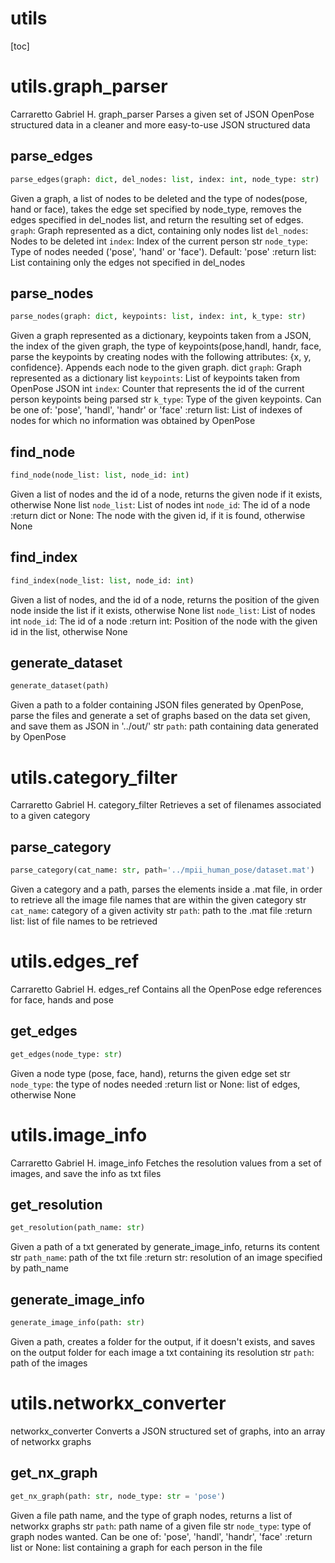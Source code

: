 # utils

[toc]

# utils.graph_parser

Carraretto Gabriel H.
graph_parser
Parses a given set of JSON OpenPose structured data in a cleaner and more easy-to-use JSON structured data


## parse_edges
```python
parse_edges(graph: dict, del_nodes: list, index: int, node_type: str)
```

Given a graph, a list of nodes to be deleted and the type of nodes(pose, hand or face), takes the edge set specified by node_type, removes the edges specified in del_nodes list, and return the resulting set of edges.
`graph`: Graph represented as a dict, containing only nodes
list `del_nodes`: Nodes to be deleted
int `index`: Index of the current person
str `node_type`: Type of nodes needed ('pose', 'hand' or 'face'). Default: 'pose'
:return list: List containing only the edges not specified in del_nodes


## parse_nodes
```python
parse_nodes(graph: dict, keypoints: list, index: int, k_type: str)
```

Given a graph represented as a dictionary, keypoints taken from a JSON, the index of the given graph, the type of keypoints(pose,handl, handr, face, parse the keypoints by creating nodes with the following attributes: {x, y, confidence}. Appends each node to the given graph.
dict `graph`: Graph represented as a dictionary
list `keypoints`: List of keypoints taken from OpenPose JSON
int `index`: Counter that represents the id of the current person keypoints being parsed
str `k_type`: Type of the given keypoints. Can be one of: 'pose', 'handl', 'handr' or 'face'
:return list: List of indexes of nodes for which no information was obtained by OpenPose


## find_node
```python
find_node(node_list: list, node_id: int)
```

Given a list of nodes and the id of a node, returns the given node if it exists, otherwise None
list `node_list`: List of nodes
int `node_id`: The id of a node
:return dict or None: The node with the given id, if it is found, otherwise None


## find_index
```python
find_index(node_list: list, node_id: int)
```

Given a list of nodes, and the id of a node, returns the position of the given node inside the list if it exists, otherwise None
list `node_list`: List of nodes
int `node_id`: The id of a node
:return int: Position of the node with the given id in the list, otherwise None


## generate_dataset
```python
generate_dataset(path)
```

Given a path to a folder containing JSON files generated by OpenPose, parse the files and generate a set of graphs based on the data set given, and save them as JSON in '../out/'
str `path`: path containing data generated by OpenPose


# utils.category_filter

Carraretto Gabriel H.
category_filter
Retrieves a set of filenames associated to a given category


## parse_category
```python
parse_category(cat_name: str, path='../mpii_human_pose/dataset.mat')
```

Given a category and a path, parses the elements inside a .mat file, in order to retrieve all the image file names that are within the given category
str `cat_name`: category of a given activity
str `path`: path to the .mat file
:return list: list of file names to be retrieved


# utils.edges_ref

Carraretto Gabriel H.
edges_ref
Contains all the OpenPose edge references for face, hands and pose


## get_edges
```python
get_edges(node_type: str)
```

Given a node type (pose, face, hand), returns the given edge set
str `node_type`: the type of nodes needed
:return list or None: list of edges, otherwise None


# utils.image_info

Carraretto Gabriel H.
image_info
Fetches the resolution values from a set of images, and save the info as txt files


## get_resolution
```python
get_resolution(path_name: str)
```

Given a path of a txt generated by generate_image_info, returns its content
str `path_name`: path of the txt file
:return str: resolution of an image specified by path_name


## generate_image_info
```python
generate_image_info(path: str)
```

Given a path, creates a folder for the output, if it doesn't exists, and saves on the output folder for each image a txt containing its resolution
str `path`: path of the images


# utils.networkx_converter

networkx_converter
Converts a JSON structured set of graphs, into an array of networkx graphs


## get_nx_graph
```python
get_nx_graph(path: str, node_type: str = 'pose')
```

Given a file path name, and the type of graph nodes, returns a list of networkx graphs
str `path`: path name of a given file
str `node_type`: type of graph nodes wanted. Can be one of: 'pose', 'handl', 'handr', 'face'
:return list or None: list containing a graph for each person in the file

